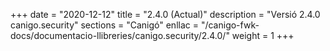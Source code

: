 +++
date        = "2020-12-12"
title       = "2.4.0 (Actual)"
description = "Versió 2.4.0 canigo.security"
sections    = "Canigó"
enllac		= "/canigo-fwk-docs/documentacio-llibreries/canigo.security/2.4.0/"
weight		= 1
+++
